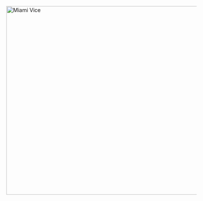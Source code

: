 [<img src="https://media.giphy.com/media/l0IsIMQkVZ0UK1Q7C/giphy.gif" alt="Miami Vice" width="800" height="500">](https://www.youtube.com/watch?v=-aMCzRj3Syg)
